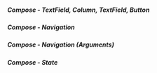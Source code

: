 ##### Compose - TextField, Column, TextField, Button
##### Compose - Navigation
##### Compose - Navigation (Arguments)
##### Compose - State
